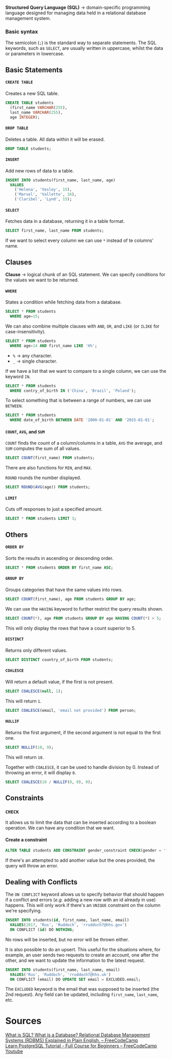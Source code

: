 __Structured Query Language (SQL)__ → domain-specific programming language designed for managing data held in a relational database management system.

### Basic syntax
The semicolon (`;`) is the standard way to separate statements. The SQL keywords, such as `SELECT`, are usually written in uppercase, whilst the data or parameters in lowercase.

## Basic Statements
#### `CREATE TABLE`
Creates a new SQL table.
```sql
CREATE TABLE students
  (first_name VARCHAR(255),
  last_name VARCHAR(255),
  age INTEGER);
```

#### `DROP TABLE`
Deletes a table. All data within it will be erased.
```sql
DROP TABLE students;
```

#### `INSERT`
Add new rows of data to a table.
```sql
INSERT INTO students(first_name, last_name, age)
  VALUES
    ('Helena', 'Vesley', 15), 
    ('Marvel', 'Vallette', 16), 
    ('Claribel', 'Lynd', 15);
```

#### `SELECT`
Fetches data in a database, returning it in a table format.
```sql
SELECT first_name, last_name FROM students;
```
If we want to select every column we can use `*` instead of te columns' name.

## Clauses
__Clause__ → logical chunk of an SQL statement. We can specify conditions for the values we want to be returned.

#### `WHERE`
States a condition while fetching data from a database.
```sql
SELECT * FROM students
  WHERE age=15;
```

We can also combine multiple clauses with `AND`, `OR`, and `LIKE` (or `ILIKE` for case-insensitivity).
```sql
SELECT * FROM students
  WHERE age>14 AND first_name LIKE 'H%';
```
- `%` → any character.
- `_` → single character.

If we have a list that we want to compare to a single column, we can use the keyword `IN`.
```sql
SELECT * FROM students
  WHERE contry_of_birth IN ('China', 'Brazil', 'Poland');
```

To select something that is between a range of numbers, we can use `BETWEEN`.
```sql
SELECT * FROM students
  WHERE date_of_birth BETWEEN DATE '2000-01-01' AND '2015-01-01';
```

#### `COUNT`, `AVG`, and `SUM`
`COUNT` finds the count of a column/columns in a table, `AVG` the average, and `SUM` computes the sum of all values.
```sql
SELECT COUNT(first_name) FROM students;
```
There are also functions for `MIN`, and `MAX`. 

`ROUND` rounds the number displayed.
```sql
SELECT ROUND(AVG(age)) FROM students;
```

#### `LIMIT`
Cuts off responses to just a specified amount.
```sql
SELECT * FROM students LIMIT 3;
```

## Others
#### `ORDER BY`
Sorts the results in ascending or descending order.
```sql
SELECT * FROM students ORDER BY first_name ASC;
```

#### `GROUP BY`
Groups categories that have the same values into rows.
```sql
SELECT COUNT(first_name), age FROM students GROUP BY age;
```

We can use the `HAVING` keyword to further restrict the query results shown.
```sql
SELECT COUNT(*), age FROM students GROUP BY age HAVING COUNT(*) > 5;
```
This will only display the rows that have a count superior to 5.

#### `DISTINCT`
Returns only different values.
```sql
SELECT DISTINCT country_of_birth FROM students;
```

#### `COALESCE`
Will return a default value, if the first is not present.
```sql
SELECT COALESCE(null, 1);
```
This will return `1`.

```sql
SELECT COALESCE(email, 'email not provided') FROM person;
```

#### `NULLIF`
Returns the first argument, if the second argument is not equal to the first one.
```sql
SELECT NULLIF(10, 9);
```
This will return `10`.

Together with `COALESCE`, it can be used to handle division by 0. Instead of throwing an error, it will display `0`.
```sql
SELECT COALESCE(10 / NULLIF(0, 0), 0);
```

## Constraints
### `CHECK`
It allows us to limit the data that can be inserted according to a boolean operation. We can have any condition that we want.

#### Create a constraint
```sql
ALTER TABLE students ADD CONSTRAINT gender_constraint CHECK(gender = 'female' OR gender = 'male');
```
If there's an attempted to add another value but the ones provided, the query will throw an error.

## Dealing with Conflicts
The `ON CONFLICT` keyword allows us to specify behavior that should happen if a conflict and errors (*e.g.* adding a new row with an id already in use) happens. This will only work if there's an `UNIQUE` constraint on the column we're specifying.

```sql
INSERT INTO students(id, first_name, last_name, email)
  VALUES(2017, 'Rus', 'Ruddoch', 'rruddoch7@hhs.gov')
  ON CONFLICT (id) DO NOTHING;
```
No rows will be inserted, but no error will be thrown either.

It is also possible to do an upsert. This useful for the situations where, for example, an user sends two requests to create an account, one after the other, and we want to update the information to the latest request.
```sql
INSERT INTO students(first_name, last_name, email)
  VALUES('Rus', 'Ruddoch', 'rruddoch7@hhs.uk')
  ON CONFLICT (email) DO UPDATE SET email = EXCLUDED.email;
```
The `EXCLUDED` keyword is the email that was supposed to be inserted (the 2nd request). Any field can be updated, including `first_name`, `last_name`, etc.

# Sources
[What is SQL? What is a Database? Relational Database Management Systems (RDBMS) Explained in Plain English. – FreeCodeCamp](https://www.freecodecamp.org/news/sql-and-databases-explained-in-plain-english/)\
[Learn PostgreSQL Tutorial - Full Course for Beginners – FreeCodeCamp Youtube](https://youtu.be/qw--VYLpxG4)